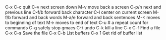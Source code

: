 C-x C-c quit
C-v     next screen down
M-v     move back a screen
C-p/n   next and previous line
C-f/b   forward back character
C-l     center on current screen
M-f/b   forward and back words
M-a/e   forward and back sentences
M-<     moves to beginning of text
M->     moves to end of text
C-u #   a repeat count for commands
C-g     safely stop gmacs
C-/     undo
C-k     kill a line
C-x C-f Find a file
C-x C-s Save the file
C-x C-b List buffers
C-x 1   Get rid of buffer list
